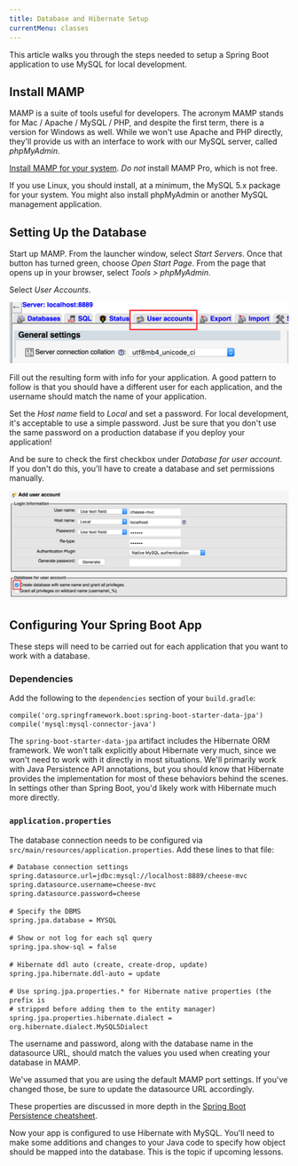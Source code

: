 ```yaml
---
title: Database and Hibernate Setup
currentMenu: classes
---
```


This article walks you through the steps needed to setup a Spring Boot application to use MySQL for local development.

## Install MAMP

MAMP is a suite of tools useful for developers. The acronym MAMP stands for Mac / Apache / MySQL / PHP, and despite the first term, there is a version for Windows as well. While we won't use Apache and PHP directly, they'll provide us with an interface to work with our MySQL server, called *phpMyAdmin*.

[Install MAMP for your system](https://www.mamp.info/en/). *Do not* install MAMP Pro, which is not free.

<aside class="aside-note" markdown="1">
If you use Linux, you should install, at a minimum, the MySQL 5.x package for your system. You might also install phpMyAdmin or another MySQL management application.
</aside>

## Setting Up the Database

Start up MAMP. From the launcher window, select *Start Servers*. Once that button has turned green, choose *Open Start Page*. From the page that opens up in your browser, select *Tools > phpMyAdmin*.

Select *User Accounts*.

![User Accounts](images/mamp-user-accounts.png)

Fill out the resulting form with info for your application. A good pattern to follow is that you should have a different user for each application, and the username should match the name of your application.

Set the *Host name* field to *Local* and set a password. For local development, it's acceptable to use a simple password. Just be sure that you don't use the same password on a production database if you deploy your application!

And be sure to check the first checkbox under *Database for user account*. If you don't do this, you'll have to create a database and set permissions manually.

![Add user](images/mamp-add-user.png)

## Configuring Your Spring Boot App

These steps will need to be carried out for each application that you want to work with a database.

### Dependencies

Add the following to the `dependencies` section of your `build.gradle`:
```nohighlight
compile('org.springframework.boot:spring-boot-starter-data-jpa')
compile('mysql:mysql-connector-java')
```

The `spring-boot-starter-data-jpa` artifact includes the Hibernate ORM framework. We won't talk explicitly about Hibernate very much, since we won't need to work with it directly in most situations. We'll primarily work with Java Persistence API annotations, but you should know that Hibernate provides the implementation for most of these behaviors behind the scenes. In settings other than Spring Boot, you'd likely work with Hibernate much more directly.

### `application.properties`

The database connection needs to be configured via `src/main/resources/application.properties`. Add these lines to that file:

```nohighlight
# Database connection settings
spring.datasource.url=jdbc:mysql://localhost:8889/cheese-mvc
spring.datasource.username=cheese-mvc
spring.datasource.password=cheese

# Specify the DBMS
spring.jpa.database = MYSQL

# Show or not log for each sql query
spring.jpa.show-sql = false

# Hibernate ddl auto (create, create-drop, update)
spring.jpa.hibernate.ddl-auto = update

# Use spring.jpa.properties.* for Hibernate native properties (the prefix is
# stripped before adding them to the entity manager)
spring.jpa.properties.hibernate.dialect = org.hibernate.dialect.MySQL5Dialect
```

The username and password, along with the database name in the datasource URL, should match the values you used when creating your database in MAMP.

<aside class="aside-note" markdown="1">
We've assumed that you are using the default MAMP port settings. If you've changed those, be sure to update the datasource URL accordingly.
</aside>

These properties are discussed in more depth in the [Spring Boot Persistence cheatsheet](https://github.com/LaunchCodeEducation/cheatsheets/blob/master/spring-persistence/).

Now your app is configured to use Hibernate with MySQL. You'll need to make some additions and changes to your Java code to specify how object should be mapped into the database. This is the topic if upcoming lessons.
